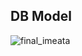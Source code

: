 ## DB Model

![final_imeata](https://user-images.githubusercontent.com/62925727/123590063-c536b680-d807-11eb-8d92-6eeb2baa7400.png)


